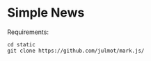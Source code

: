 # Simple News

Requirements:

```shell script
cd static
git clone https://github.com/julmot/mark.js/
```
